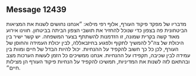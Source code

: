 ## Message 12439

מדבריו של מפקד פיקוד העורף, אלוף רפי מילוא: ״אנחנו נחושים לשנות את המציאות הביטחונית פה בצפון כדי שנוכל להחזיר את תושבי הצפון הביתה בביטחון. חווינו אירוע מאוד קשה בקרית שמונה, זו הזדמנות להשתתף בצער המשפחה. יש קשר ישיר בין היכולת של צה"ל להמשיך לתקוף ולפגוע בחיזבאללה, לבין יכולת העמידה והחוסן של העורף, לכן כל כך חשוב להקפיד על ההנחיות. יכול להיות הבדל של חיים ומוות בין עמידה לבין שכיבה, תקפידו על ההנחיות. אנחנו ממשיכים כל הזמן לעשות הערכות מצב ובהתאם לזה לשנות את המדיניות, תמשיכו להקפיד על הנחיות פיקוד העורף הן מצילות חיים״.

